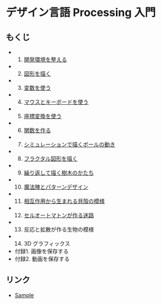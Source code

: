 # デザイン言語 Processing 入門
## もくじ

- 1. [開発環境を整える](01/README.md)
- 2. [図形を描く](02/README.md)
- 3. [変数を使う](03/README.md)
- 4. [マウスとキーボードを使う](04/README.md)
- 5. [座標変換を使う](05/README.md)
- 6. [関数を作る](06/README.md)
- 7. [シミュレーションで描くボールの動き](07/README.md)
- 8. [フラクタル図形を描く](08/README.md)
- 9. [繰り返して描く樹木のかたち](09/README.md)
- 10. [魔法陣とパターンデザイン](10/README.md)
- 11. [相互作用から生まれる貝殻の模様](11/README.md)
- 12. [セルオートマトンが作る迷路](12/README.md)
- 13. 反応と拡散が作る生物の模様
- 14. 3D グラフィックス
- 付録1. 画像を保存する
- 付録2. 動画を保存する

## リンク
- [Sample](http://www.morikita.co.jp/soft/84931/)
